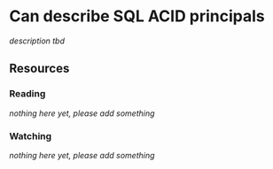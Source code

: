 # Can describe SQL ACID principals
_description tbd_
## Resources
### Reading
_nothing here yet, please add something_
### Watching
_nothing here yet, please add something_

